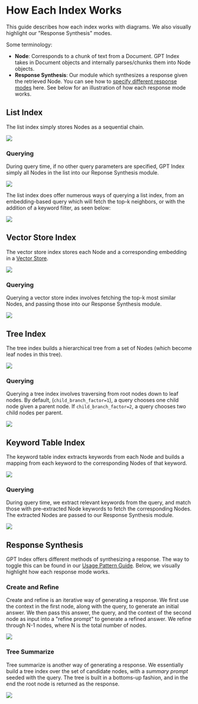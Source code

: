 # How Each Index Works

This guide describes how each index works with diagrams. We also visually highlight our "Response Synthesis" modes.

Some terminology:
- **Node**: Corresponds to a chunk of text from a Document. GPT Index takes in Document objects and internally parses/chunks them into Node objects.
- **Response Synthesis**: Our module which synthesizes a response given the retrieved Node. You can see how to 
    [specify different response modes](setting-response-mode) here. 
    See below for an illustration of how each response mode works.

## List Index

The list index simply stores Nodes as a sequential chain.

![](/_static/indices/list.png)

### Querying

During query time, if no other query parameters are specified, GPT Index simply all Nodes in the list into
our Reponse Synthesis module.

![](/_static/indices/list_query.png)

The list index does offer numerous ways of querying a list index, from an embedding-based query which 
will fetch the top-k neighbors, or with the addition of a keyword filter, as seen below:

![](/_static/indices/list_filter_query.png)


## Vector Store Index

The vector store index stores each Node and a corresponding embedding in a [Vector Store](vector-store-index).

![](/_static/indices/vector_store.png)

### Querying

Querying a vector store index involves fetching the top-k most similar Nodes, and passing
those into our Response Synthesis module.

![](/_static/indices/vector_store_query.png)

## Tree Index

The tree index builds a hierarchical tree from a set of Nodes (which become leaf nodes in this tree).

![](/_static/indices/tree.png)

### Querying

Querying a tree index involves traversing from root nodes down 
to leaf nodes. By default, (`child_branch_factor=1`), a query
chooses one child node given a parent node. If `child_branch_factor=2`, a query
chooses two child nodes per parent.

![](/_static/indices/tree_query.png)

## Keyword Table Index

The keyword table index extracts keywords from each Node and builds a mapping from 
each keyword to the corresponding Nodes of that keyword.

![](/_static/indices/keyword.png)

### Querying

During query time, we extract relevant keywords from the query, and match those with pre-extracted
Node keywords to fetch the corresponding Nodes. The extracted Nodes are passed to our 
Response Synthesis module.

![](/_static/indices/keyword_query.png)

## Response Synthesis

GPT Index offers different methods of synthesizing a response. The way to toggle this can be found in our 
[Usage Pattern Guide](setting-response-mode). Below, we visually highlight how each response mode works.

### Create and Refine

Create and refine is an iterative way of generating a response. We first use the context in the first node, along
with the query, to generate an initial answer. We then pass this answer, the query, and the context of the second node
as input into a "refine prompt" to generate a refined answer. We refine through N-1 nodes, where N is the total 
number of nodes.

![](/_static/indices/create_and_refine.png)

### Tree Summarize

Tree summarize is another way of generating a response. We essentially build a tree index
over the set of candidate nodes, with a *summary prompt* seeded with the query. The tree
is built in a bottoms-up fashion, and in the end the root node is returned as the response.

![](/_static/indices/tree_summarize.png)